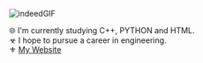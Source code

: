 ![indeedGIF](https://cdn.discordapp.com/attachments/807712183470653461/823322012704309308/8e68d74bfba621557f3911571922fcb9.png "Hi, im indeed")

🌐 I'm currently studying C++, PYTHON and HTML.  
☣ I hope to pursue a career in engineering.  
⚜ [My Website](https://indeeddev.github.io/personal/home)
